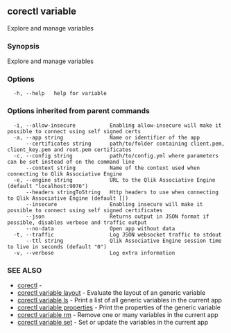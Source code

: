 ## corectl variable

Explore and manage variables

### Synopsis

Explore and manage variables

### Options

```
  -h, --help   help for variable
```

### Options inherited from parent commands

```
  -i, --allow-insecure           Enabling allow-insecure will make it possible to connect using self signed certs
  -a, --app string               Name or identifier of the app
      --certificates string      path/to/folder containing client.pem, client_key.pem and root.pem certificates
  -c, --config string            path/to/config.yml where parameters can be set instead of on the command line
      --context string           Name of the context used when connecting to Qlik Associative Engine
  -e, --engine string            URL to the Qlik Associative Engine (default "localhost:9076")
      --headers stringToString   Http headers to use when connecting to Qlik Associative Engine (default [])
      --insecure                 Enabling insecure will make it possible to connect using self signed certificates
      --json                     Returns output in JSON format if possible, disables verbose and traffic output
      --no-data                  Open app without data
  -t, --traffic                  Log JSON websocket traffic to stdout
      --ttl string               Qlik Associative Engine session time to live in seconds (default "0")
  -v, --verbose                  Log extra information
```

### SEE ALSO

* [corectl](corectl.md)	 - 
* [corectl variable layout](corectl_variable_layout.md)	 - Evaluate the layout of an generic variable
* [corectl variable ls](corectl_variable_ls.md)	 - Print a list of all generic variables in the current app
* [corectl variable properties](corectl_variable_properties.md)	 - Print the properties of the generic variable
* [corectl variable rm](corectl_variable_rm.md)	 - Remove one or many variables in the current app
* [corectl variable set](corectl_variable_set.md)	 - Set or update the variables in the current app

